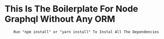 # This Is The Boilerplate For Node Graphql Without Any ORM

```
    Run "npm install" or "yarn install" To Instal All The Dependencies
```